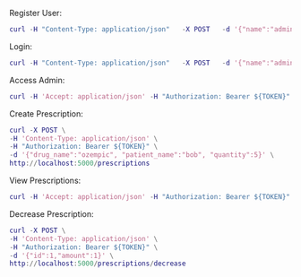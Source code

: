 
Register User:

```m
curl -H "Content-Type: application/json"   -X POST   -d '{"name":"admin","password":"password", "permission":"admin"}'   http://localhost:5000/register
```

Login:

```m
curl -H "Content-Type: application/json"   -X POST   -d '{"name":"admin","password":"password"}'   http://localhost:5000/login
```

Access Admin:

```m
curl -H 'Accept: application/json' -H "Authorization: Bearer ${TOKEN}" http://localhost:5000/admin
```

Create Prescription:

```m
curl -X POST \
-H 'Content-Type: application/json' \
-H "Authorization: Bearer ${TOKEN}" \
-d '{"drug_name":"ozempic", "patient_name":"bob", "quantity":5}' \
http://localhost:5000/prescriptions
```

View Prescriptions:

```m
curl -H 'Accept: application/json' -H "Authorization: Bearer ${TOKEN}" http://localhost:5000/prescriptions
```

Decrease Prescription:

```m
curl -X POST \
-H 'Content-Type: application/json' \
-H "Authorization: Bearer ${TOKEN}" \
-d '{"id":1,"amount":1}' \
http://localhost:5000/prescriptions/decrease
```